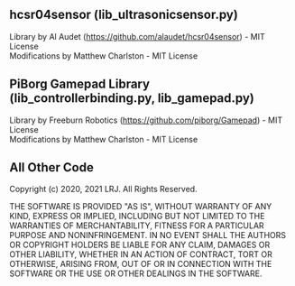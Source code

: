 ## hcsr04sensor (lib_ultrasonicsensor.py)
Library by Al Audet (https://github.com/alaudet/hcsr04sensor) - MIT License  
Modifications by Matthew Charlston - MIT License

## PiBorg Gamepad Library (lib_controllerbinding.py, lib_gamepad.py)
Library by Freeburn Robotics (https://github.com/piborg/Gamepad) - MIT License  
Modifications by Matthew Charlston - MIT License

## All Other Code

Copyright (c) 2020, 2021 LRJ. All Rights Reserved.

THE SOFTWARE IS PROVIDED "AS IS", WITHOUT WARRANTY OF ANY KIND, EXPRESS OR
IMPLIED, INCLUDING BUT NOT LIMITED TO THE WARRANTIES OF MERCHANTABILITY,
FITNESS FOR A PARTICULAR PURPOSE AND NONINFRINGEMENT. IN NO EVENT SHALL THE
AUTHORS OR COPYRIGHT HOLDERS BE LIABLE FOR ANY CLAIM, DAMAGES OR OTHER
LIABILITY, WHETHER IN AN ACTION OF CONTRACT, TORT OR OTHERWISE, ARISING FROM,
OUT OF OR IN CONNECTION WITH THE SOFTWARE OR THE USE OR OTHER DEALINGS IN
THE SOFTWARE.